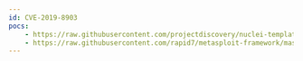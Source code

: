```yaml
---
id: CVE-2019-8903
pocs:
    - https://raw.githubusercontent.com/projectdiscovery/nuclei-templates/master/cves/CVE-2019-8903.yaml
    - https://raw.githubusercontent.com/rapid7/metasploit-framework/master/modules/auxiliary/scanner/http/totaljs_traversal.rb
---
```

